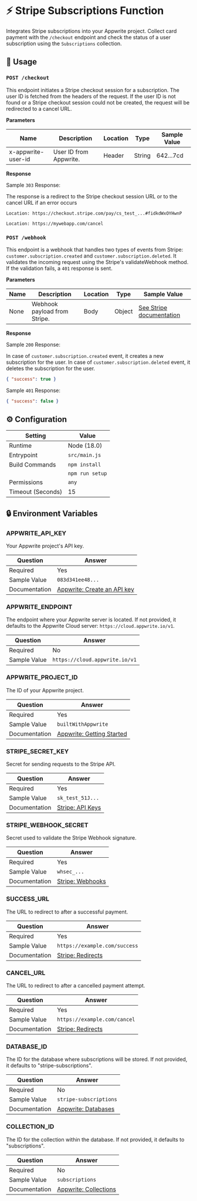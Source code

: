 # ⚡ Stripe Subscriptions Function

Integrates Stripe subscriptions into your Appwrite project. Collect card payment with the `/checkout` endpoint and check the status of a user subscription using the `Subscriptions` collection.

## 🧰 Usage

### `POST /checkout`

This endpoint initiates a Stripe checkout session for a subscription. The user ID is fetched from the headers of the request. If the user ID is not found or a Stripe checkout session could not be created, the request will be redirected to a cancel URL.

**Parameters**

| Name               | Description            | Location | Type   | Sample Value |
| ------------------ | ---------------------- | -------- | ------ | ------------ |
| x-appwrite-user-id | User ID from Appwrite. | Header   | String | 642...7cd    |

**Response**

Sample `303` Response:

The response is a redirect to the Stripe checkout session URL or to the cancel URL if an error occurs

```text
Location: https://checkout.stripe.com/pay/cs_test_...#fidkdWxOYHwnP
```

```text
Location: https://mywebapp.com/cancel
```

### `POST /webhook`

This endpoint is a webhook that handles two types of events from Stripe: `customer.subscription.created` and `customer.subscription.deleted`. It validates the incoming request using the Stripe's validateWebhook method. If the validation fails, a `401` response is sent.

**Parameters**

| Name | Description                  | Location | Type   | Sample Value                                                          |
| ---- | ---------------------------- | -------- | ------ | --------------------------------------------------------------------- |
| None | Webhook payload from Stripe. | Body     | Object | [See Stripe documentation](https://stripe.com/docs/api/events/object) |

**Response**

Sample `200` Response:

In case of `customer.subscription.created` event, it creates a new subscription for the user.
In case of `customer.subscription.deleted` event, it deletes the subscription for the user.

```json
{ "success": true }
```

Sample `401` Response:

```json
{ "success": false }
```

## ⚙️ Configuration

| Setting           | Value           |
| ----------------- | --------------- |
| Runtime           | Node (18.0)     |
| Entrypoint        | `src/main.js`   |
| Build Commands    | `npm install`   |
|                   | `npm run setup` |
| Permissions       | `any`           |
| Timeout (Seconds) | 15              |

## 🔒 Environment Variables

### APPWRITE_API_KEY

Your Appwrite project's API key.

| Question      | Answer                                                                                                                                    |
| ------------- | ----------------------------------------------------------------------------------------------------------------------------------------- |
| Required      | Yes                                                                                                                                       |
| Sample Value  | `083d341ee48...`                                                                                                                          |
| Documentation | [Appwrite: Create an API key](https://appwrite.io/docs/keys#:~:text=To%20create%20a%20new%20API,scope%20to%20grant%20your%20application.) |

### APPWRITE_ENDPOINT

The endpoint where your Appwrite server is located. If not provided, it defaults to the Appwrite Cloud server: `https://cloud.appwrite.io/v1`.

| Question     | Answer                         |
| ------------ | ------------------------------ |
| Required     | No                             |
| Sample Value | `https://cloud.appwrite.io/v1` |

### APPWRITE_PROJECT_ID

The ID of your Appwrite project.

| Question      | Answer                                                                                    |
| ------------- | ----------------------------------------------------------------------------------------- |
| Required      | Yes                                                                                       |
| Sample Value  | `builtWithAppwrite`                                                                       |
| Documentation | [Appwrite: Getting Started](https://appwrite.io/docs/getting-started-for-web#addPlatform) |

### STRIPE_SECRET_KEY

Secret for sending requests to the Stripe API.

| Question      | Answer                                           |
| ------------- | ------------------------------------------------ |
| Required      | Yes                                              |
| Sample Value  | `sk_test_51J...`                                 |
| Documentation | [Stripe: API Keys](https://stripe.com/docs/keys) |

### STRIPE_WEBHOOK_SECRET

Secret used to validate the Stripe Webhook signature.

| Question      | Answer                                               |
| ------------- | ---------------------------------------------------- |
| Required      | Yes                                                  |
| Sample Value  | `whsec_...`                                          |
| Documentation | [Stripe: Webhooks](https://stripe.com/docs/webhooks) |

### SUCCESS_URL

The URL to redirect to after a successful payment.

| Question      | Answer                                                                  |
| ------------- | ----------------------------------------------------------------------- |
| Required      | Yes                                                                     |
| Sample Value  | `https://example.com/success`                                           |
| Documentation | [Stripe: Redirects](https://stripe.com/docs/payments/checkout/redirect) |

### CANCEL_URL

The URL to redirect to after a cancelled payment attempt.

| Question      | Answer                                                                  |
| ------------- | ----------------------------------------------------------------------- |
| Required      | Yes                                                                     |
| Sample Value  | `https://example.com/cancel`                                            |
| Documentation | [Stripe: Redirects](https://stripe.com/docs/payments/checkout/redirect) |

### DATABASE_ID

The ID for the database where subscriptions will be stored. If not provided, it defaults to "stripe-subscriptions".

| Question      | Answer                                                    |
| ------------- | --------------------------------------------------------- |
| Required      | No                                                        |
| Sample Value  | `stripe-subscriptions`                                    |
| Documentation | [Appwrite: Databases](https://appwrite.io/docs/databases) |

### COLLECTION_ID

The ID for the collection within the database. If not provided, it defaults to "subscriptions".

| Question      | Answer                                                        |
| ------------- | ------------------------------------------------------------- |
| Required      | No                                                            |
| Sample Value  | `subscriptions`                                               |
| Documentation | [Appwrite: Collections](https://appwrite.io/docs/collections) |
